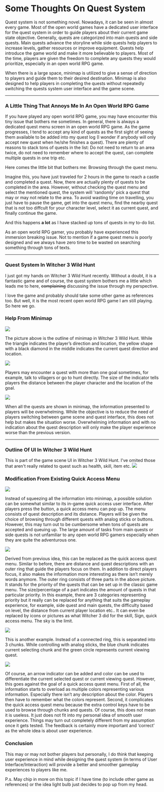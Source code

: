 # Some Thoughts On Quest System 
Quest system is not something novel. Nowadays, it can be seen in almost every game. Most of the open world games have a dedicated user interface for the quest system in order to guide players about their current game state objective. Generally, quests are categorized into main quests and side quests. Main quests advance the storyline while side quests help players to increase levels, gather resources or improve equipment. Quests help introduce the game world and make it more believable to players. Most of the time, players are given the freedom to complete any quests they would prioritize, especially in an open world RPG game. 
	
When there is a large space, minimap is utilized to give a sense of direction to players and guide them to their desired destination. Minimap is also designed to help players in completing the quests without repeatedly switching the quests system user interface and the game scene.

---

### A Little Thing That Annoys Me In An Open World RPG Game

If you have played any open world RPG game, you may have encounter this tiny issue that bothers me sometimes. In general, there is always a dedicated quest menu screen in an open world RPG game. As the game progresses, I tend to accept any kind of quests as the first sight of seeing them available to be added into my quest log (I wonder if anybody will only accept new quest when he/she finishes a quest). There are plenty of reasons to stack tons of quests in the list: Do not need to return to an area twice, do not need to remember where to accept the quest, can complete multiple quests in one trip etc.

Here comes the little bit that bothers me: Browsing through the quest menu.

Imagine this, you have just traveled for 2 hours in the game to reach a castle and completed a quest. Now, there are actually plenty of quests to be completed in the area. However, without checking the quest menu and select the mentioned quest, the system will 'randomly' pick a quest that may or may not relate to the area. To avoid wasting time on travelling, you just have to pause the game, get into the quest menu, find the nearby quest that is not too diffcult for your character level, select it as current quest, and finally continue the game. 

And this happens **a lot** as I have stacked up tons of quests in my to-do list. 

As an open world RPG gamer, you probably have experienced this immersion breaking issue. Not to mention if a game quest menu is poorly designed and we always have zero time to be wasted on searching something through tons of texts.

---

### Quest System In Witcher 3 Wild Hunt
I just got my hands on Witcher 3 Wild Hunt recently. Without a doubt, it is a fantastic game and of course, the quest system bothers me a little which leads me to here, ~~complaining~~ discussing the issue through my perspective. 

I love the game and probably should take some other game as references too. But well, it is the most recent open world RPG game I am still playing. So here we go.

### Help From Minimap
<img src="https://raw.githubusercontent.com/FJinn/fjinn.github.io/master/Experiences/Design/UserExperience/Images/QuestSystem/Quest_Witcher3MiniMap01.png?raw=true"/>

The picture above is the outline of minimap in Witcher 3 Wild Hunt. While the triangle indicates the player’s direction and location, the yellow shape with a black diamond in the middle indicates the current quest direction and location.

<img src="https://raw.githubusercontent.com/FJinn/fjinn.github.io/master/Experiences/Design/UserExperience/Images/QuestSystem/Quest_Witcher3MiniMap02.png?raw=true"/>

Players may encounter a quest with more than one goal sometimes, for example, talk to villagers or go to hunt directly. The size of the indicator tells players the distance between the player character and the location of the goal.

<img src="https://raw.githubusercontent.com/FJinn/fjinn.github.io/master/Experiences/Design/UserExperience/Images/QuestSystem/Quest_Witcher3MiniMap03.png?raw=true"/>

When all the quests are shown in minimap, the information presented to players will be overwhelming. While the objective is to reduce the need of players switching between game scene and quest interface, this does not help but makes the situation worse. Overwhelming information and with no indication about the quest description will only make the player experience worse than the previous version.

---

### Outline Of UI In Witcher 3 Wild Hunt
This is part of the game scene UI in Witcher 3 Wild Hunt. I've omited those that aren't really related to quest such as health, skill, item etc.
<img src="https://raw.githubusercontent.com/FJinn/fjinn.github.io/master/Experiences/Design/UserExperience/Images/QuestSystem/Quest_GameScene.jpg?raw=true"/>

### Modification From Existing Quick Access Menu
<img src="https://raw.githubusercontent.com/FJinn/fjinn.github.io/master/Experiences/Design/UserExperience/Images/QuestSystem/Quest_QuickAccessSystemV0.jpg?raw=true"/>

Instead of squeezing all the information into minimap, a possible solution can be somewhat similar to its in-game quick access user interface. After players press the button, a quick access menu can pop up. The menu consists of quest description and its distance. Players will be given the choice of browsing through different quests with analog sticks or buttons. However, this may turn out to be cumbersome when tons of quests are accepted and queuing up. The large amount of tasks from main quests or side quests is not unfamiliar to any open world RPG gamers especially when they are quite the adventurous one. 

<img src="https://raw.githubusercontent.com/FJinn/fjinn.github.io/master/Experiences/Design/UserExperience/Images/QuestSystem/Quest_QuickAccessSystemV1.jpg?raw=true"/>

Derived from previous idea, this can be replaced as the quick access quest menu. Similar to before, there are distance and quest descriptions with an outer ring that guide the players focus on them. In addition to direct players focus, it also makes the information more interesting as there isn’t merely words anymore. The outer ring consists of three parts in the above picture. It stands for the priority of the quests that can be set up in the classic game menu. The size/percentage of a part indicates the amount of quests in that particular priority. In this example, there are 3 categories representing priority but it really can be replaced for anything that suits the gameplay experience, for example, side quest and main quests, the difficulty based on level, the distance from current player location etc.. It can even be replaced by icons or pictures as what Witcher 3 did for the skill, Sign, quick access menu. The sky is the limit. 

<img src="https://raw.githubusercontent.com/FJinn/fjinn.github.io/master/Experiences/Design/UserExperience/Images/QuestSystem/Quest_QuickAccessSystemV2.jpg?raw=true"/>

This is another example. Instead of a connected ring, this is separated into 3 chunks. While controlling with analog sticks, the blue chunk indicates current selecting chunk and the green circle represents current viewing quest.

<img src="https://raw.githubusercontent.com/FJinn/fjinn.github.io/master/Experiences/Design/UserExperience/Images/QuestSystem/Quest_QuickAccessSystemV2.1.jpg?raw=true"/>

Of course, an arrow indicator can be added and color can be used to differentiate the current selected quest or current viewing quest. However, this goes against the goal of a quick access quest menu. First of all, the information starts to overload as multiple colors representing various information. Especially there isn’t any description about the color. Players then have to remember what the colors represent. Second, it complicates the quick access quest menu because the extra control keys have to be used to browse through chunks and quests. Of course, this does not mean it is useless. It just does not fit into my personal idea of smooth user experience. Things may turn out completely different from my assumption once it gets tested. The feedback is certainly more important and ‘correct’ as the whole idea is about user experience.

### Conclusion
This may or may not bother players but personally, I do think that keeping user experience in mind while designing the quest system (in terms of User Interface/Interaction) will provide a better and smoother gameplay experiences to players like me.

P.s. May chip in more on this topic if I have time (to include other game as references) or the idea light bulb just decides to pop up from my head.


